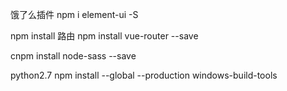 饿了么插件
npm i element-ui -S

npm install
路由
npm install vue-router --save

cnpm install node-sass --save

python2.7
npm install --global --production windows-build-tools